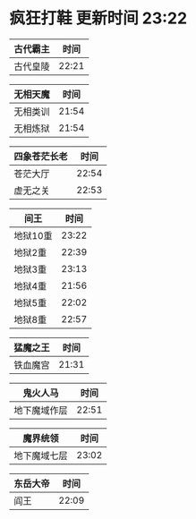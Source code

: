 # 疯狂打鞋 更新时间 23:22

| 古代霸主   | 时间    |
|--------|-------|
| 古代皇陵 | 22:21 |

| 无相天魔   | 时间    |
|--------|-------|
| 无相类训 | 21:54 |
| 无相炼狱 | 21:54 |

| 四象苍茫长老   | 时间    |
|--------|-------|
| 苍茫大厅 | 22:54 |
| 虚无之关 | 22:53 |

| 间王   | 时间    |
|--------|-------|
| 地狱10重 | 23:22 |
| 地狱2重 | 22:39 |
| 地狱3重 | 23:13 |
| 地狱4重 | 21:56 |
| 地狱5重 | 22:02 |
| 地狱8重 | 22:57 |

| 猛魔之王   | 时间    |
|--------|-------|
| 铁血魔宫 | 21:31 |

| 鬼火人马   | 时间    |
|--------|-------|
| 地下魔域作层 | 22:51 |

| 魔界统领   | 时间    |
|--------|-------|
| 地下魔域七层 | 23:02 |

| 东岳大帝   | 时间    |
|--------|-------|
| 阎王 | 22:09 |